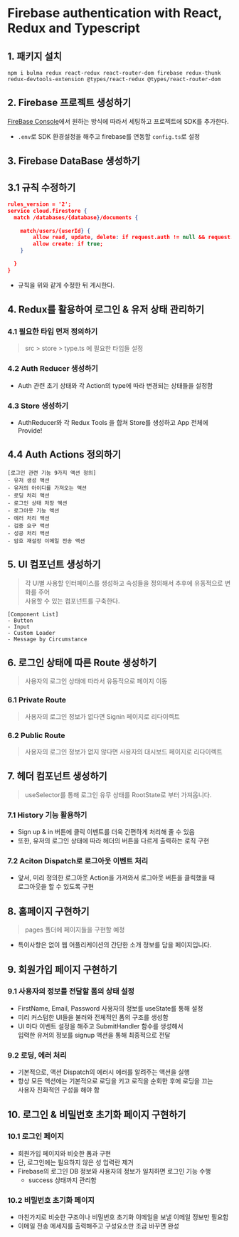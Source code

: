 # Firebase authentication with React, Redux and Typescript

## 1. 패키지 설치
```
npm i bulma redux react-redux react-router-dom firebase redux-thunk redux-devtools-extension @types/react-redux @types/react-router-dom
```

## 2. Firebase 프로젝트 생성하기

[FireBase Console](https://console.firebase.google.com/)에서 원하는 방식에 따라서 세팅하고 프로젝트에 SDK를 추가한다.

- `.env`로 SDK 환경설정을 해주고 firebase를 연동할 `config.ts`로 설정

## 3. Firebase DataBase 생성하기

## 3.1 규칙 수정하기
```json
rules_version = '2';
service cloud.firestore {
  match /databases/{database}/documents {
    
    match/users/{userId} {
    	allow read, update, delete: if request.auth != null && request.auth.uid == userId;
    	allow create: if true;
    }
    
  }
}
```
- 규칙을 위와 같게 수정한 뒤 게시한다.

## 4. Redux를 활용하여 로그인 & 유저 상태 관리하기
### 4.1 필요한 타입 먼저 정의하기
> src > store > type.ts 에 필요한 타입들 설정

### 4.2 Auth Reducer 생성하기
- Auth 관련 초기 상태와 각 Action의 type에 따라 변경되는 상태들을 설정함

### 4.3 Store 생성하기
- AuthReducer와 각 Redux Tools 을 합쳐 Store를 생성하고 App 전체에 Provide!

## 4.4 Auth Actions 정의하기
```
[로그인 관련 기능 9가지 액션 정의]
- 유저 생성 액션
- 유저의 아이디를 가져오는 액션
- 로딩 처리 액션
- 로그인 상태 저장 액션
- 로그아웃 기능 액션
- 에러 처리 액션
- 검증 요구 액션
- 성공 처리 액션
- 암호 재설정 이메일 전송 액션
```

## 5. UI 컴포넌트 생성하기
> 각 UI별 사용할 인터페이스를 생성하고 속성들을 정의해서 추후에 유동적으로 변화를 주어   
사용할 수 있는 컴포넌트를 구축한다.
```
[Component List]
- Button
- Input
- Custom Loader
- Message by Circumstance
```

## 6. 로그인 상태에 따른 Route 생성하기
> 사용자의 로그인 상태에 따라서 유동적으로 페이지 이동

### 6.1 Private Route
> 사용자의 로그인 정보가 없다면 Signin 페이지로 리다이렉트

### 6.2 Public Route
> 사용자의 로그인 정보가 없지 않다면 사용자의 대시보드 페이지로 리다이렉트

## 7. 헤더 컴포넌트 생성하기
> useSelector를 통해 로그인 유무 상태를 RootState로 부터 가져옵니다.

### 7.1 History 기능 활용하기
- Sign up & in 버튼에 클릭 이벤트를 더욱 간편하게 처리해 줄 수 있음
- 또한, 유저의 로그인 상태에 따라 헤더의 버튼을 다르게 출력하는 로직 구현

### 7.2 Aciton Dispatch로 로그아웃 이벤트 처리
- 앞서, 미리 정의한 로그아웃 Action을 가져와서 로그아웃 버튼을 클릭했을 때  
로그아웃을 할 수 있도록 구현

## 8. 홈페이지 구현하기
> pages 폴더에 페이지들을 구현할 예정
- 특이사항은 없이 웹 어플리케이션의 간단한 소개 정보를 담을 페이지입니다.

## 9. 회원가입 페이지 구현하기
### 9.1 사용자의 정보를 전달할 폼의 상태 설정
- FirstName, Email, Password 사용자의 정보를 useState를 통해 설정
- 미리 커스텀한 UI들을 불러와 전체적인 폼의 구조를 생성함
- UI 마다 이벤트 설정을 해주고 SubmitHandler 함수를 생성해서  
입력한 유저의 정보를 signup 액션을 통해 최종적으로 전달

### 9.2 로딩, 에러 처리
- 기본적으로, 액션 Dispatch의 에러시 에러를 알려주는 액션을 실행
- 항상 모든 액션에는 기본적으로 로딩을 키고 로직을 순회한 후에 로딩을 끄는  
사용자 친화적인 구성을 해야 함

## 10. 로그인 & 비밀번호 초기화 페이지 구현하기
### 10.1 로그인 페이지
- 회원가입 페이지와 비슷한 폼과 구현 
- 단, 로그인에는 필요하지 않은 성 입력란 제거
- Firebase의 로그인 DB 정보와 사용자의 정보가 일치하면 로그인 기능 수행
  + success 상태까지 관리함

### 10.2 비밀번호 초기화 페이지
- 마친가지로 비슷한 구조이나 비밀번호 초기화 이메일을 보낼 이메일 정보만 필요함
- 이메일 전송 메세지를 출력해주고 구성요소만 조금 바꾸면 완성
